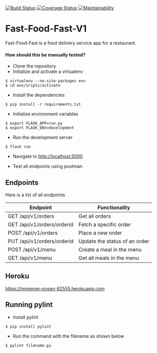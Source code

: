 [![Build Status](https://travis-ci.org/Bryan-Cee/Fast-Food-Fast-V1.svg?branch=master)](https://travis-ci.org/Bryan-Cee/Fast-Food-Fast-V1) [![Coverage Status](https://coveralls.io/repos/github/Bryan-Cee/Fast-Food-Fast-V1/badge.svg?branch=ch-reorganize-api-160705539)](https://coveralls.io/github/Bryan-Cee/Fast-Food-Fast-V1?branch=ch-reorganize-api-160705539) [![Maintainability](https://api.codeclimate.com/v1/badges/515632750db64aa8bf45/maintainability)](https://codeclimate.com/github/Bryan-Cee/Fast-Food-Fast-V1/maintainability)

# Fast-Food-Fast-V1
Fast-Food-Fast is a food delivery service app for a restaurant.



#### How should this be manually tested?
- Clone the repository
- Initialize and activate a virtualenv
 ```
 $ virtualenv --no-site-packages env
 $ cd env/sripts/activate
 ```
- Install the dependencies
 ```
 $ pip install -r requirements.txt
 ```
- Initialize environment variables
``` 
$ export FLASK_APP=run.py
$ export FLASK_ENV=development
```
- Run the development server
```
$ flask run
```
- Navigate to [http://localhost:5000](http://localhost:5000)

- Test all endpoints using postman


## Endpoints

Here is a list of all endpoints

| Endpoint                       | Functionality                 |
| ------------------------------ | ----------------------------- |
| GET   /api/v1/orders           | Get all orders                |
| GET   /api/v1/orders/orderid | Fetch a specific order        |
| POST   /api/v1/orders          | Place a new order             |
| PUT   /api/v1/orders/orderid | Update the status of an order |
| POST   /api/v1/menu            | Create a meal in the menu     |
| GET   /api/v1/menu             | Get all meals in the menu     |
 
 ## Heroku
 https://immense-ocean-82555.herokuapp.com
 
 ## Running pylint
 - Install pylint
```
$ pip install pylint
```
 - Run the command with the filename as shown below
```
$ pylint filename.py
```  
